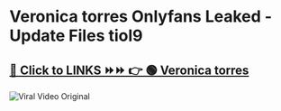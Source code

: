 
 # Veronica torres Onlyfans Leaked - Update Files tiol9

## <h2><a href="https://clipsfans.com/Veronica_torres&ref=git">🔗 Click to LINKS ⏩⏩ 👉 🟢 Veronica torres </a></h2>

<a href="https://clipsfans.com/Veronica_torres&ref=git" rel="nofollow" data-target="animated-image.originalLink"><img src="https://i.ibb.co.com/xMMVF88/686577567.gif" alt="Viral Video Original" style="max-width: 100%; display: inline-block;" data-target="animated-image.originalImage"></a>

